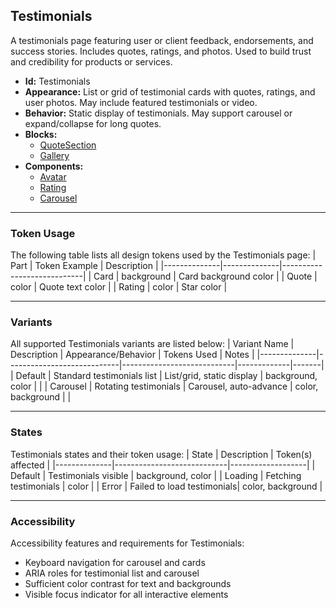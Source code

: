 ## Testimonials
A testimonials page featuring user or client feedback, endorsements, and success stories. Includes quotes, ratings, and photos. Used to build trust and credibility for products or services.
- **Id:** Testimonials
- **Appearance:** List or grid of testimonial cards with quotes, ratings, and user photos. May include featured testimonials or video.
- **Behavior:** Static display of testimonials. May support carousel or expand/collapse for long quotes.
- **Blocks:**
  - [QuoteSection](../blocks/QuoteSection.md)
  - [Gallery](../blocks/Gallery.md)
- **Components:**
  - [Avatar](../components/Avatar.md)
  - [Rating](../components/Rating.md)
  - [Carousel](../components/Carousel.md)

---

### Token Usage
The following table lists all design tokens used by the Testimonials page:
| Part         | Token Example | Description                |
|--------------|--------------|----------------------------|
| Card         | background   | Card background color      |
| Quote        | color        | Quote text color           |
| Rating       | color        | Star color                 |

---

### Variants
All supported Testimonials variants are listed below:
| Variant Name | Description                | Appearance/Behavior         | Tokens Used | Notes |
|--------------|----------------------------|----------------------------|-------------|-------|
| Default      | Standard testimonials list | List/grid, static display  | background, color | |
| Carousel     | Rotating testimonials      | Carousel, auto-advance     | color, background | |

---

### States
Testimonials states and their token usage:
| State        | Description                | Token(s) affected |
|--------------|----------------------------|-------------------|
| Default      | Testimonials visible       | background, color |
| Loading      | Fetching testimonials      | color             |
| Error        | Failed to load testimonials| color, background |

---

### Accessibility
Accessibility features and requirements for Testimonials:
- Keyboard navigation for carousel and cards
- ARIA roles for testimonial list and carousel
- Sufficient color contrast for text and backgrounds
- Visible focus indicator for all interactive elements

